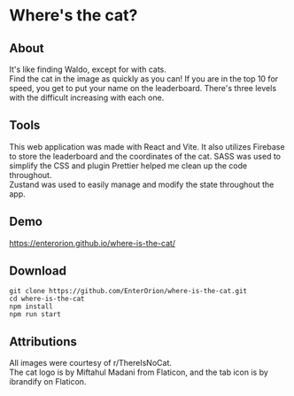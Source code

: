 # Where's the cat?

## About

It's like finding Waldo, except for with cats. <br/>
Find the cat in the image as quickly as you can! If you are in the top 10 for speed, you get to put your name on the leaderboard. There's three levels with the difficult increasing with each one.

## Tools

This web application was made with React and Vite. It also utilizes Firebase to store the leaderboard and the coordinates of the cat.
SASS was used to simplify the CSS and plugin Prettier helped me clean up the code throughout. <br/>
Zustand was used to easily manage and modify the state throughout the app.

## Demo

https://enterorion.github.io/where-is-the-cat/

## Download

```
git clone https://github.com/EnterOrion/where-is-the-cat.git
cd where-is-the-cat
npm install
npm run start
```

## Attributions

All images were courtesy of r/ThereIsNoCat. <br/>
The cat logo is by Miftahul Madani from Flaticon, and the tab icon is by ibrandify on Flaticon.
